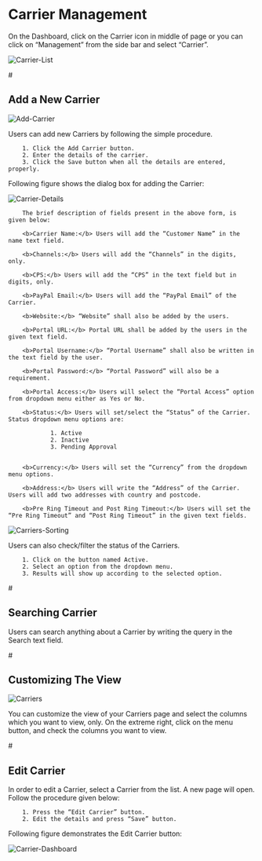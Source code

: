 <h1>Carrier Management</h1>

On the Dashboard, click on the Carrier icon in middle of page or you can click on “Management” from the side bar and select “Carrier”.

<img src="https://raw.githubusercontent.com/digipigeon/connexcs-user-docs/master/img/carrier-list.png" alt="Carrier-List"/>

#<h2>Add a New Carrier</h2>

<img src="https://raw.githubusercontent.com/digipigeon/connexcs-user-docs/master/img/add-carriers.png" alt="Add-Carrier"/>

Users can add new Carriers by following the simple procedure.

        1. Click the Add Carrier button.
        2. Enter the details of the carrier.
        3. Click the Save button when all the details are entered, properly.

Following figure shows the dialog box for adding the Carrier:

<img src="https://raw.githubusercontent.com/digipigeon/connexcs-user-docs/master/img/carrier-details.png" alt="Carrier-Details"/>
        
        The brief description of fields present in the above form, is given below:
        
        <b>Carrier Name:</b> Users will add the “Customer Name” in the name text field.
        
        <b>Channels:</b> Users will add the “Channels” in the digits, only.
        
        <b>CPS:</b> Users will add the “CPS” in the text field but in digits, only.
        
        <b>PayPal Email:</b> Users will add the “PayPal Email” of the Carrier.
        
        <b>Website:</b>	“Website” shall also be added by the users.
        
        <b>Portal URL:</b> Portal URL shall be added by the users in the given text field.
        
        <b>Portal Username:</b> “Portal Username” shall also be written in the text field by the user.
        
        <b>Portal Password:</b> “Portal Password” will also be a requirement. 
        
        <b>Portal Access:</b> Users will select the “Portal Access” option from dropdown menu either as Yes or No.
        
        <b>Status:</b> Users will set/select the “Status” of the Carrier. Status dropdown menu options are:
        
                1. Active
                2. Inactive
                3. Pending Approval
        
        
        <b>Currency:</b> Users will set the “Currency” from the dropdown menu options.
        
        <b>Address:</b>	Users will write the “Address” of the Carrier. Users will add two addresses with country and postcode.
        
        <b>Pre Ring Timeout and Post Ring Timeout:</b> Users will set the “Pre Ring Timeout” and “Post Ring Timeout” in the given text fields.

<img src="https://raw.githubusercontent.com/digipigeon/connexcs-user-docs/master/img/carriers-sorting.png" alt="Carriers-Sorting"/>

Users can also check/filter the status of the Carriers. 

        1. Click on the button named Active.
        2. Select an option from the dropdown menu.
        3. Results will show up according to the selected option.

#<h2>Searching Carrier</h2>

Users can search anything about a Carrier by writing the query in the Search text field.

#<h2>Customizing The View</h2>

<img src="https://raw.githubusercontent.com/digipigeon/connexcs-user-docs/master/img/carriers.png" alt="Carriers"/>

You can customize the view of your Carriers page and select the columns which you want to view, only.
On the extreme right, click on the menu button, and check the columns you want to view.

#<h2>Edit Carrier</h2>

In order to edit a Carrier, select a Carrier from the list. A new page will open. Follow the procedure given below:

        1. Press the “Edit Carrier” button.
        2. Edit the details and press “Save” button.

Following figure demonstrates the Edit Carrier button:

<img src="https://raw.githubusercontent.com/digipigeon/connexcs-user-docs/master/img/carrier-dashboard.png" alt="Carrier-Dashboard"/>
